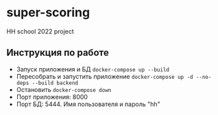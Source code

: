 # super-scoring

HH school 2022 project

## Инструкция по работе

* Запуск приложения и БД `docker-compose up --build`
* Пересобрать и запустить приложение `docker-compose up -d --no-deps --build backend`
* Остановить `docker-compose down`
* Порт приложения: 8000
* Порт БД: 5444. Имя пользователя и пароль "hh"
